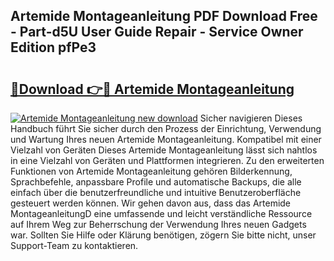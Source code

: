## Artemide Montageanleitung PDF Download Free - Part-d5U User Guide Repair - Service Owner Edition pfPe3

# <h2><a href="http://df6cuso.blite.top/?on=Artemide+Montageanleitung">🔗Download 👉🔴 Artemide Montageanleitung</a></h2>

[![Artemide Montageanleitung new download](https://i.imgur.com/lujVjoI.png)](http://df6cuso.blite.top/?on=Artemide+Montageanleitung)
Sicher navigieren Dieses Handbuch führt Sie sicher durch den Prozess der Einrichtung, Verwendung und Wartung Ihres neuen Artemide Montageanleitung. Kompatibel mit einer Vielzahl von Geräten Dieses Artemide Montageanleitung lässt sich nahtlos in eine Vielzahl von Geräten und Plattformen integrieren. Zu den erweiterten Funktionen von Artemide Montageanleitung gehören Bilderkennung, Sprachbefehle, anpassbare Profile und automatische Backups, die alle einfach über die benutzerfreundliche und intuitive Benutzeroberfläche gesteuert werden können. Wir gehen davon aus, dass das Artemide MontageanleitungD eine umfassende und leicht verständliche Ressource auf Ihrem Weg zur Beherrschung der Verwendung Ihres neuen Gadgets war. Sollten Sie Hilfe oder Klärung benötigen, zögern Sie bitte nicht, unser Support-Team zu kontaktieren.

